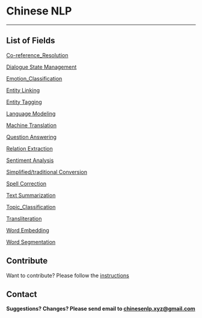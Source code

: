 # Chinese NLP

---

## List of Fields

[Co-reference_Resolution](docs/co-reference_resolution.md)

[Dialogue State Management](docs/dialogue_state_management.md)

[Emotion_Classification](docs/emotion_classification.md)

[Entity Linking](docs/entity_linking.md)

[Entity Tagging](docs/entity_tagging.md)

[Language Modeling](docs/language_modeling.md)

[Machine Translation](docs/machine_translation.md)

[Question Answering](docs/question_answering.md)

[Relation Extraction](docs/relation_extraction.md)

[Sentiment Analysis](docs/sentiment_analysis.md)

[Simplified/traditional Conversion](docs/simplified_traditional_Chinese_conversion.md)

[Spell Correction](docs/spell_correction.md)

[Text Summarization](docs/text_summarisation.md)

[Topic_Classification](docs/topic_classification.md)

[Transliteration](docs/transliteration.md)

[Word Embedding](docs/word_embedding.md)

[Word Segmentation](docs/word_segmentation.md)

## Contribute

Want to contribute? Please follow the [instructions](contribute.md)

## Contact

**Suggestions? Changes? Please send email to [chinesenlp.xyz@gmail.com](mailto:chinesenlp.xyz@gmail.com)**

